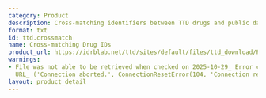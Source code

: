 ```yaml
---
category: Product
description: Cross-matching identifiers between TTD drugs and public databases
format: txt
id: ttd.crossmatch
name: Cross-matching Drug IDs
product_url: https://idrblab.net/ttd/sites/default/files/ttd_download/P1-03-Drug_xrefs.txt
warnings:
- File was not able to be retrieved when checked on 2025-10-29_ Error connecting to
  URL_ ('Connection aborted.', ConnectionResetError(104, 'Connection reset by peer'))
layout: product_detail
---
```

